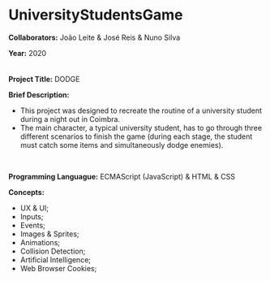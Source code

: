 # UniversityStudentsGame

**Collaborators:** João Leite & José Reis & Nuno Silva

**Year:** 2020
<br/>
ㅤ

**Project Title:** DODGE

**Brief Description:** 
- This project was designed to recreate the routine of a university student during a night out in Coimbra.
- The main character, a typical university student, has to go through three different scenarios to finish the game (during each stage, the student must catch some items and simultaneously dodge enemies). 
<br/>


**Programming Languague:** ECMAScript (JavaScript) & HTML & CSS

**Concepts:**
- UX & UI;
- Inputs;
- Events;
- Images & Sprites;
- Animations;
- Collision Detection;
- Artificial Intelligence;
- Web Browser Cookies;


